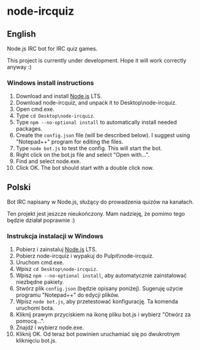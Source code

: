 # node-ircquiz
## English
Node.js IRC bot for IRC quiz games.

This project is currently under development. Hope it will work correctly anyway :)

### Windows install instructions
1. Download and install [Node.js](https://nodejs.org/) LTS.
1. Download node-ircquiz, and unpack it to Desktop\node-ircquiz.
1. Open cmd.exe.
1. Type `cd Desktop\node-ircquiz`.
1. Type `npm --no-optional install` to automatically install needed packages.
1. Create the `config.json` file (will be described below). I suggest using "Notepad++" program for editing the files.
1. Type `node bot.js` to test the config. This will start the bot.
1. Right click on the bot.js file and select "Open with...".
1. Find and select node.exe.
1. Click OK. The bot should start with a double click now.

## Polski
Bot IRC napisany w Node.js, służący do prowadzenia quizów na kanałach.

Ten projekt jest jeszcze nieukończony. Mam nadzieję, że pomimo tego będzie działał poprawnie :)

### Instrukcja instalacji w Windows
1. Pobierz i zainstaluj [Node.js](https://nodejs.org/) LTS.
1. Pobierz node-ircquiz i wypakuj do Pulpit\node-ircquiz.
1. Uruchom cmd.exe.
1. Wpisz `cd Desktop\node-ircquiz`.
1. Wpisz `npm --no-optional install`, aby automatycznie zainstalować niezbędne pakiety.
1. Stwórz plik `config.json` (będzie opisany poniżej). Sugeruję użycie programu "Notepad++" do edycji plików.
1. Wpisz `node bot.js`, aby przetestować konfigurację. Ta komenda uruchomi bota.
1. Kliknij prawym przyciskiem na ikonę pliku bot.js i wybierz "Otwórz za pomocą...".
1. Znajdź i wybierz node.exe.
1. Kliknij OK. Od teraz bot powinien uruchamiać się po dwukrotnym kliknięciu bot.js.
